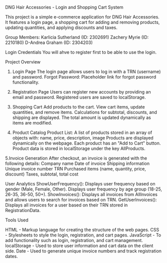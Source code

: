 DNG Hair Accessories - Login and Shopping Cart System

This project is a simple e-commerce application for DNG Hair Accessories. It features a login page, a shopping cart for adding and removing products, updating quantities, and applying discounts and taxes.

Group Members:
Karlicia Sutherland (ID: 2302691)
Zachery Myrie (ID: 2210180)
D-Andrea Graham (ID: 2304203)

Login Credentials 
You will ahve to register  first to be able to use the login.

Project Overview
1. Login Page
The login page allows users to log in with a TRN (username) and password.
Forgot Password: Placeholder link for forgot password functionality.
2. Registration Page
Users can register new accounts by providing an email and password.
Registered users are saved to localStorage.
3. Shopping Cart
Add products to the cart.
View cart items, update quantities, and remove items.
Calculations for subtotal, discounts, and shipping are displayed.
The total amount is updated dynamically as items are modified.

5. Product Catalog
Product List: A list of products stored in an array of objects with:
name, price, description, image
Products are displayed dynamically on the webpage.
Each product has an "Add to Cart" button.
Product data is stored in localStorage under the key AllProducts.

5.Invoice Generation
After checkout, an invoice is generated with the following details:
Company name
Date of invoice
Shipping information
Unique invoice number
TRN
Purchased items (name, quantity, price, discount)
Taxes, subtotal, total cost

User Analytics
ShowUserFrequency():
Displays user frequency based on gender (Male, Female, Other).
Displays user frequency by age group (18-25, 26-35, 36-50, 50+).
ShowInvoices():
Displays all invoices from AllInvoices and allows users to search for invoices based on TRN.
GetUserInvoices():
Displays all invoices for a user based on their TRN stored in RegistrationData.



Tools  Used

HTML - Markup language for creating the structure of the web pages.
CSS - Stylesheets to style the login, registration, and cart pages.
JavaScript - To add functionality such as login, registration, and cart management.
localStorage - Used to store user information and cart data on the client side.
Date - Used to generate unique invoice numbers and track registration dates.
